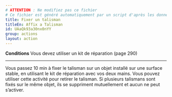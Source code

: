 ```yaml
---
# ATTENTION : Ne modifiez pas ce fichier
# Ce fichier est généré automatiquement par un script d'après les données du module Foundry VTT officiel et de sa traduction
title: Fixer un talisman
titleEn: Affix a Talisman
id: UAaQk93a30nx0nYY
group: actions
layout: action
---
```

<p><strong>Conditions</strong> Vous devez utiliser un kit de réparation (page 290)</p><hr><p>Vous passez 10 min à fixer le talisman sur un objet installé sur une surface stable, en utilisant le kit de réparation avec vos deux mains. Vous pouvez utiliser cette activité pour retirer le talisman. Si plusieurs talismans sont fixés sur le même objet, ils se suppriment mutuellement et aucun ne peut s’activer.</p>
